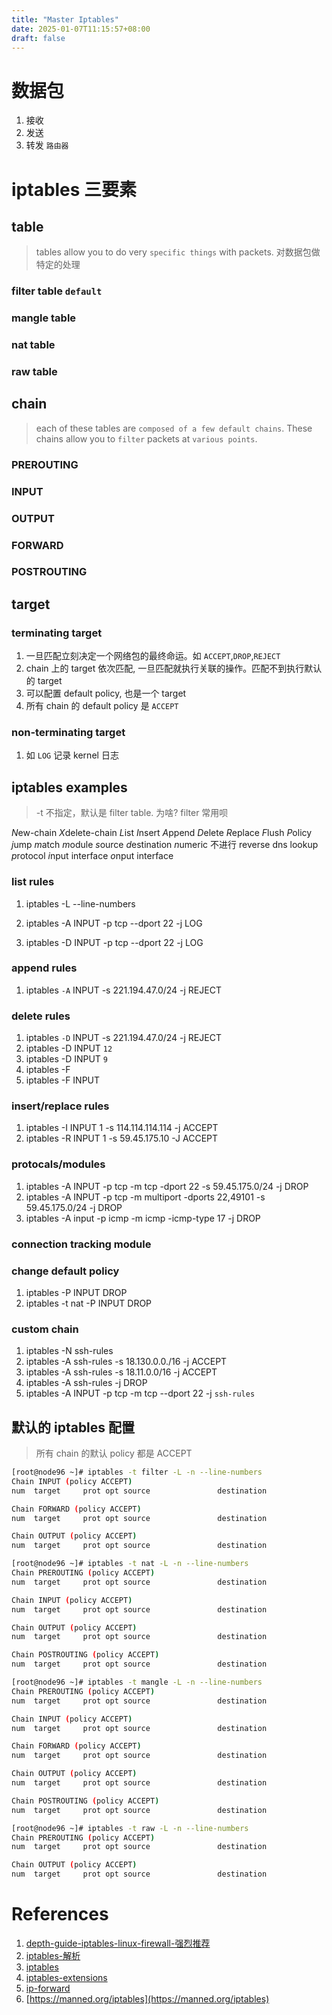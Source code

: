 ```yaml
---
title: "Master Iptables"
date: 2025-01-07T11:15:57+08:00
draft: false
---
```


# 数据包
1. 接收
2. 发送
3. 转发 `路由器`

# iptables 三要素

## table
> tables allow you to do very `specific things` with packets. 对数据包做特定的处理
### filter table `default`

### mangle table

### nat table

### raw table



## chain
> each of these tables are `composed of a few default chains`. These chains allow you to `filter` packets at `various points`.

### PREROUTING

### INPUT

### OUTPUT

### FORWARD

### POSTROUTING

## target

### terminating target
1. 一旦匹配立刻决定一个网络包的最终命运。如 `ACCEPT`,`DROP`,`REJECT`
2. chain 上的 target 依次匹配, 一旦匹配就执行关联的操作。匹配不到执行默认的 target
3. 可以配置 default policy, 也是一个 target
4. 所有 chain 的 default policy 是 `ACCEPT`

### non-terminating target

1. 如 `LOG` 记录 kernel 日志

## iptables examples
> -t 不指定，默认是 filter table. 为啥? filter 常用呗

*N*ew-chain
*X*delete-chain
*L*ist
*I*nsert
*A*ppend
*D*elete
*R*eplace
*F*lush
*P*olicy
*j*ump
*m*atch *m*odule
*s*ource
*d*estination
*n*umeric 不进行 reverse dns lookup
*p*rotocol
*i*nput interface
*o*nput interface

### list rules

1. iptables -L --line-numbers

2. iptables -A INPUT -p tcp --dport 22 -j LOG
3. iptables -D INPUT -p tcp --dport 22 -j LOG

### append rules
1. iptables `-A` INPUT -s 221.194.47.0/24 -j REJECT
   
### delete rules
1. iptables `-D` INPUT -s 221.194.47.0/24 -j REJECT
2. iptables -D INPUT `12`
3. iptables -D INPUT `9`
4. iptables -F 
5. iptables -F INPUT

### insert/replace rules
1. iptables -I INPUT 1 -s 114.114.114.114 -j ACCEPT
2. iptables -R INPUT 1 -s 59.45.175.10 -J ACCEPT

### protocals/modules

1. iptables -A INPUT -p tcp -m tcp -dport 22 -s 59.45.175.0/24 -j DROP
2. iptables -A INPUT -p tcp -m multiport -dports 22,49101 -s 59.45.175.0/24 -j DROP
3. iptables -A input -p icmp -m icmp -icmp-type 17 -j DROP

### connection tracking module

### change default policy
1. iptables -P INPUT DROP
2. iptables -t nat -P INPUT DROP

### custom chain
1. iptables -N ssh-rules
2. iptables -A ssh-rules -s 18.130.0.0./16 -j ACCEPT
3. iptables -A ssh-rules -s 18.11.0.0/16 -j ACCEPT
4. iptables -A ssh-rules -j DROP
5. iptables -A INPUT -p tcp -m tcp --dport 22 -j `ssh-rules`


## 默认的 iptables 配置

> 所有 chain 的默认 policy 都是 ACCEPT

```bash
[root@node96 ~]# iptables -t filter -L -n --line-numbers
Chain INPUT (policy ACCEPT)
num  target     prot opt source               destination         

Chain FORWARD (policy ACCEPT)
num  target     prot opt source               destination         

Chain OUTPUT (policy ACCEPT)
num  target     prot opt source               destination 

[root@node96 ~]# iptables -t nat -L -n --line-numbers
Chain PREROUTING (policy ACCEPT)
num  target     prot opt source               destination         

Chain INPUT (policy ACCEPT)
num  target     prot opt source               destination         

Chain OUTPUT (policy ACCEPT)
num  target     prot opt source               destination         

Chain POSTROUTING (policy ACCEPT)
num  target     prot opt source               destination

[root@node96 ~]# iptables -t mangle -L -n --line-numbers
Chain PREROUTING (policy ACCEPT)
num  target     prot opt source               destination         

Chain INPUT (policy ACCEPT)
num  target     prot opt source               destination         

Chain FORWARD (policy ACCEPT)
num  target     prot opt source               destination         

Chain OUTPUT (policy ACCEPT)
num  target     prot opt source               destination         

Chain POSTROUTING (policy ACCEPT)
num  target     prot opt source               destination 

[root@node96 ~]# iptables -t raw -L -n --line-numbers
Chain PREROUTING (policy ACCEPT)
num  target     prot opt source               destination         

Chain OUTPUT (policy ACCEPT)
num  target     prot opt source               destination 
```


# References
1. [depth-guide-iptables-linux-firewall-强烈推荐](https://www.booleanworld.com/depth-guide-iptables-linux-firewall/)
2. [iptables-解析](https://mp.weixin.qq.com/s/O084fYzUFk7jAzJ2DDeADg)
3. [iptables](https://man7.org/linux/man-pages/man8/iptables.8.html)
4. [iptables-extensions](https://man7.org/linux/man-pages/man8/iptables-extensions.8.html)
5. [ip-forward](https://www.linode.com/docs/guides/linux-router-and-ip-forwarding/#enable-ip-forwarding)
6. [https://manned.org/iptables](https://manned.org/iptables)